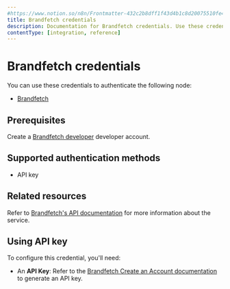 ```yaml
---
#https://www.notion.so/n8n/Frontmatter-432c2b8dff1f43d4b1c8d20075510fe4
title: Brandfetch credentials
description: Documentation for Brandfetch credentials. Use these credentials to authenticate Brandfetch in n8n, a workflow automation platform.
contentType: [integration, reference]
---
```


# Brandfetch credentials

You can use these credentials to authenticate the following node:

- [Brandfetch](/integrations/builtin/app-nodes/n8n-nodes-base.brandfetch.md)

## Prerequisites

Create a [Brandfetch developer](https://docs.brandfetch.com/docs/apis#-create-an-account) developer account.

## Supported authentication methods

- API key

## Related resources

Refer to [Brandfetch's API documentation](https://docs.brandfetch.com/docs/apis) for more information about the service.

## Using API key

To configure this credential, you'll need:

- An **API Key**: Refer to the [Brandfetch Create an Account documentation](https://docs.brandfetch.com/docs/apis#-create-an-account) to generate an API key.
